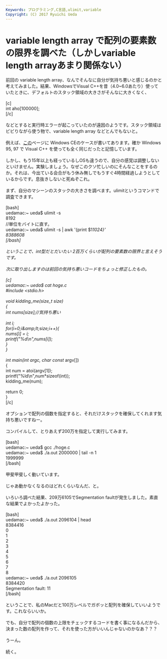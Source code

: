 ```yaml
---
Keywords: プログラミング,C言語,ulimit,variable
Copyright: (C) 2017 Ryuichi Ueda
---
```


# variable length array で配列の要素数の限界を調べた（しかしvariable length arrayあまり関係ない）
前回の variable length array、なんでそんなに自分が気持ち悪いと感じるのかと考えてみました。結果、WindowsでVisual C++を昔（4.0~6.0あたり）使っていたときに、デフォルトのスタック領域の大きさがそんなに大きくなく、<br />
<br />
[c]<br />
int aho[100000];<br />
[/c]<br />
<br />
などとすると実行時エラーが起こっていたのが遠因のようです。スタック領域はビビりながら使う物で、variable length array などとんでもないと。<br />
<br />
例えば、<a href="http://www.office-matsunaga.biz/evctips/evctips04.html" target="_blank">この</a>ページに Windows CEのケースが書いてあります。確か Windows 95, 97 で Visual C++ を使っても全く同じだったと記憶しています。<br />
<br />
しかし、もう15年以上も経っているしOSも違うので、自分の感覚は調整しないといけません。実験しましょう。なぜこのクソ忙しいのにそんなことをするのか。それは、今出ている会合がもう休み無しでもうすぐ4時間経過しようとしているからです。息抜きしないと死ぬぞこれ。<br />
<br />
まず、自分のマシーンのスタックの大きさを調べます。ulimitというコマンドで調査できます。<br />
<br />
[bash]<br />
uedamac:~ ueda$ ulimit -s<br />
8192<br />
//単位をバイトに直す。<br />
uedamac:~ ueda$ ulimit -s | awk '{print $1*1024}'<br />
8388608<br />
[/bash]<br />
<br />
ということで、int型だとだいたい 2百万くらいが配列の要素数の限界と言えそうです。<br />
<br />
次に取り出しますのは前回の気持ち悪いコードをちょっと修正したもの。<br />
<br />
[c]<br />
uedamac:~ ueda$ cat hoge.c<br />
#include &lt;stdio.h&gt;<br />
<br />
void kidding_me(size_t size)<br />
{<br />
	int nums[size];//気持ち悪い<br />
<br />
	int i;<br />
	for(i=0;i&amp;amp;lt;size;i++){<br />
		nums[i] = i;<br />
		printf(&quot;%d\\n&quot;,nums[i]);<br />
	}<br />
}<br />
<br />
int main(int argc, char const* argv[])<br />
{<br />
 int num = atoi(argv[1]);<br />
 printf(&quot;%ld\\n&quot;,num*sizeof(int));<br />
 kidding_me(num);<br />
<br />
 return 0;<br />
}<br />
[/c]<br />
<br />
オプションで配列の個数を指定すると、それだけスタックを確保してくれます気持ち悪いですねー。<br />
<br />
コンパイルして、とりあえず200万を指定して実行してみます。<br />
<br />
[bash]<br />
uedamac:~ ueda$ gcc ./hoge.c<br />
uedamac:~ ueda$ ./a.out 2000000 | tail -n 1<br />
1999999<br />
[/bash]<br />
<br />
甲斐甲斐しく動いています。<br />
<br />
じゃあ動かなくなるのはどれくらいなんだ、と。<br />
<br />
いろいろ調べた結果、209万6105でSegmentation faultが発生しました。素直な結果でよかったよかった。<br />
<br />
[bash]<br />
uedamac:~ ueda$ ./a.out 2096104 | head<br />
8384416<br />
0<br />
1<br />
2<br />
3<br />
4<br />
5<br />
6<br />
7<br />
8<br />
uedamac:~ ueda$ ./a.out 2096105<br />
8384420<br />
Segmentation fault: 11<br />
[/bash]<br />
<br />
ということで、私のMacだと100万レベルでガボッと配列を確保していいようです。これならいいか。<br />
<br />
でも、自分で配列の個数の上限をチェックするコードを書く事になるんだから、決まった数の配列を作って、それを使った方がいいんじゃないのかなあ？？？<br />
<br />
うーん。<br />
<br />
続く。
